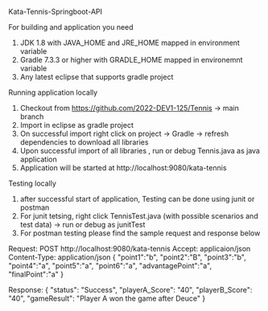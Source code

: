 Kata-Tennis-Springboot-API

For building and application you need
1. JDK 1.8 with JAVA_HOME and JRE_HOME mapped in environment variable
2. Gradle 7.3.3 or higher with GRADLE_HOME mapped in environemnt variable
3. Any latest eclipse that supports gradle project

Running application locally
1. Checkout from https://github.com/2022-DEV1-125/Tennis -> main branch
2. Import in eclipse as gradle project
3. On successful import right click on project -> Gradle -> refresh dependencies to download all libraries
4. Upon successful import of all libraries , run or debug Tennis.java as java application
5. Application will be started at http://localhost:9080/kata-tennis

Testing locally
1. after successful start of application, Testing can be done using junit or postman
2. For junit tetsing, right click TennisTest.java (with possible scenarios and test data) -> run or debug as junitTest
3. For postman testing please find the sample request and response below

Request:
POST http://localhost:9080/kata-tennis
Accept: applicaion/json
Content-Type: application/json
{
"point1":"b",
"point2":"B",
"point3":"b",
"point4":"a",
"point5":"a",
"point6":"a",
"advantagePoint":"a",
"finalPoint":"a"
}

Response:
{
    "status": "Success",
    "playerA_Score": "40",
    "playerB_Score": "40",
    "gameResult": "Player A won the game after Deuce"
}
